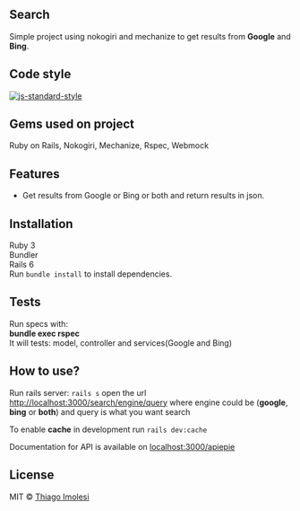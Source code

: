 ## Search

Simple project using nokogiri and mechanize to get results from **Google** and **Bing**.

## Code style

[![js-standard-style](https://img.shields.io/badge/code%20style-standard-brightgreen.svg?style=flat)](https://github.com/feross/standard)

## Gems used on project

Ruby on Rails, Nokogiri, Mechanize, Rspec, Webmock

## Features

- Get results from Google or Bing or both and return results in json.

## Installation

Ruby 3\
Bundler\
Rails 6\
Run `bundle install` to install dependencies.

## Tests

Run specs with:\
**bundle exec rspec**\
It will tests: model, controller and services(Google and Bing)

## How to use?

Run rails server: `rails s` open the
url [http://localhost:3000/search/engine/query](http://localhost:3000/search/engine/query) where engine could be
(**google**, **bing** or **both**)
and query is what you want search

To enable **cache** in development run `rails dev:cache`

Documentation for API is available on [localhost:3000/apiepie](localhost:3000/apiepie)

## License

MIT © [Thiago Imolesi]()